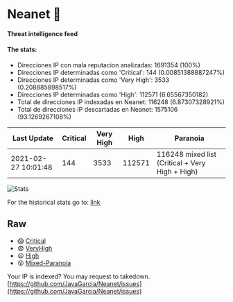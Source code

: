 # Neanet :hocho:
#### Threat intelligence feed
#### The stats:

- Direcciones IP con mala reputacion analizadas: 1691354 (100%)
- Direcciones IP determinadas como 'Critical':  144 (0.00851388887247%)
- Direcciones IP determinadas como 'Very High':  3533 (0.208885898517%)
- Direcciones IP determinadas como 'High':  112571 (6.65567350182)
- Total de direcciones IP indexadas en Neanet:  116248 (6.87307328921%)
- Total de direcciones IP descartadas en Neanet:  1575106 (93.1269267108%)

| Last Update | Critical | Very High | High | Paranoia |
| --- | --- | --- | --- | --- |
| 2021-02-27 10:01:48 | 144 | 3533 | 112571 | 116248 mixed list (Critical + Very High + High)|

![Stats](https://docs.google.com/spreadsheets/d/e/2PACX-1vSnaNMIXVabIpDJjufMlzH7poXnshF3mgd8Is1g9ytUEzVsP5my4Trn8f-xkoLLQ38xpL3HtmUexLo6/pubchart?oid=501124687&format=image)

For the historical stats go to: [link](/stats.csv)
## Raw
- :scream: [Critical](https://raw.githubusercontent.com/JavaGarcia/Neanet/master/blacklists/neanet_critical.txt)
- :fearful: [VeryHigh](https://raw.githubusercontent.com/JavaGarcia/Neanet/master/blacklists/neanet_veryHigh.txtt)
- :frowning: [High](https://raw.githubusercontent.com/JavaGarcia/Neanet/master/blacklists/neanet_high.txt)
- :dizzy_face: [Mixed-Paranoia](https://raw.githubusercontent.com/JavaGarcia/Neanet/master/blacklists/neanet_all.txt)


Your IP is indexed? You may request to takedown. [https://github.com/JavaGarcia/Neanet/issues](https://github.com/JavaGarcia/Neanet/issues)


















































































































































































































































































































































































































































































































































































































































































































































































































































































































































































































































































































































































































































































































































































































































































































































































































































































































































































































































































































































































































































































































































































































































































































































































































































































































































































































































































































































































































































































































































































































































































































































































































































































































































































































































































































































































































































































































































































































































































































































































































































































































































































































































































































































































































































































































































































































































































